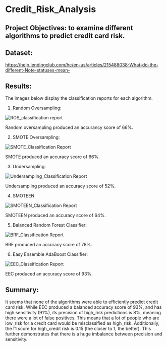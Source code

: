 # Credit_Risk_Analysis

## Project Objectives: to examine different algorithms to predict credit card risk. 

## Dataset: 
https://help.lendingclub.com/hc/en-us/articles/215488038-What-do-the-different-Note-statuses-mean-

## Results: 
The images below display the classification reports for each algorithm. 

1. Random Oversampling: 

![ROS_classification report](https://user-images.githubusercontent.com/113721712/230809921-500880e4-f626-457c-b2d9-f7510dc05815.png)

Random oversampling produced an accurancy score of 66%. 

2. SMOTE Oversampling: 

![SMOTE_Classification Report](https://user-images.githubusercontent.com/113721712/230809982-ed9e2c6e-055c-4b07-9ca1-89ef1f8ac368.png)

SMOTE produced an accuracy score of 66%. 

3. Undersampling: 

![Undersampling_Classification Report](https://user-images.githubusercontent.com/113721712/230810050-6f1872df-23f7-4c63-b375-118501d2c6f4.png)

Undersampling produced an accuracy score of 52%. 

4. SMOTEEN

![SMOTEEN_Classification Report](https://user-images.githubusercontent.com/113721712/230810106-0452529d-33f4-4c09-bebc-a350e51cafe9.png)

SMOTEEN produced an accuracy score of 64%. 

5. Balanced Random Forest Classifier: 

![BRF_Classification Report](https://user-images.githubusercontent.com/113721712/230810178-068414ae-fb80-4470-8eb1-1fdf0a8fa8a3.png)

BRF produced an accuracy score of 78%. 

6. Easy Ensemble AdaBoost Classifier: 

![EEC_Classification Report](https://user-images.githubusercontent.com/113721712/230810244-f3ef064c-2c56-4d1a-ae93-4789ec6e73bd.png)

EEC produced an accuracy score of 93%. 

## Summary: 
It seems that none of the algorithms were able to efficiently predict credit card risk. While EEC produced a balanced accuracy score of 93%, and has high sensitivity (91%), its precision of high_risk predictions is 8%, meaning there were a lot of false positives. This means that a lot of people who are low_risk for a credit card would be misclassified as high_risk. Additionally, the f1 score for high_credit risk is 0.15 (the closer to 1, the better). This further demonstrates that there is a huge imbalance between precision and sensitivity. 

